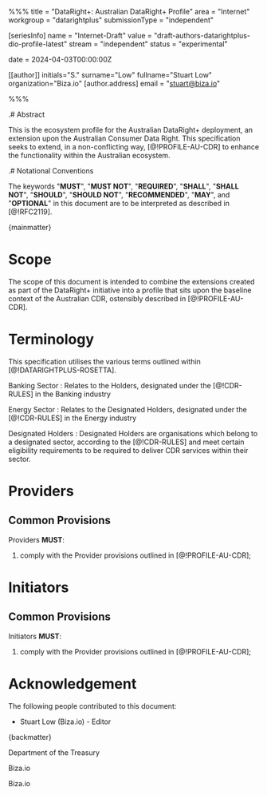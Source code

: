 %%%
title = "DataRight+: Australian DataRight+ Profile"
area = "Internet"
workgroup = "datarightplus"
submissionType = "independent"

[seriesInfo]
name = "Internet-Draft"
value = "draft-authors-datarightplus-dio-profile-latest"
stream = "independent"
status = "experimental"

date = 2024-04-03T00:00:00Z

[[author]]
initials="S."
surname="Low"
fullname="Stuart Low"
organization="Biza.io"
[author.address]
email = "stuart@biza.io"

%%%

.# Abstract

This is the ecosystem profile for the Australian DataRight+ deployment, an extension upon the Australian Consumer Data Right. This specification seeks to extend, in a non-conflicting way, [@!PROFILE-AU-CDR] to enhance the functionality within the Australian ecosystem. 

.# Notational Conventions

The keywords "**MUST**", "**MUST NOT**", "**REQUIRED**", "**SHALL**", "**SHALL NOT**", "**SHOULD**", "**SHOULD NOT**", "**RECOMMENDED**",  "**MAY**", and "**OPTIONAL**" in this document are to be interpreted as described in [@!RFC2119].

{mainmatter}

# Scope

The scope of this document is intended to combine the extensions created as part of the DataRight+ initiative into a profile that sits upon the baseline context of the Australian CDR, ostensibly described in [@!PROFILE-AU-CDR]. 

# Terminology

This specification utilises the various terms outlined within [@!DATARIGHTPLUS-ROSETTA].

Banking Sector
: Relates to the Holders, designated under the [@!CDR-RULES] in the Banking industry

Energy Sector
: Relates to the Designated Holders, designated under the [@!CDR-RULES] in the Energy industry

Designated Holders
: Designated Holders are organisations which belong to a designated sector, according to the [@!CDR-RULES] and meet certain eligibility requirements to be required to deliver CDR services within their sector.

# Providers

## Common Provisions

Providers **MUST**:

1. comply with the Provider provisions outlined in [@!PROFILE-AU-CDR];

# Initiators

## Common Provisions

Initiators **MUST**:

1. comply with the Provider provisions outlined in [@!PROFILE-AU-CDR];


# Acknowledgement

The following people contributed to this document:

- Stuart Low (Biza.io) - Editor

{backmatter}

<reference anchor="CDR-RULES" target="https://www.legislation.gov.au/F2020L00094/2023-07-22/text"> <front><title>Competition and Consumer (Consumer Data Right) Rules 2020</title><author><organization>Department of the Treasury</organization></author></front> </reference>

<reference anchor="PROFILE-AU-CDR" target="https://datarightplus.github.io/datarightplus-cdr-profile/draft-authors-datarightplus-cdr-profile.html"> <front><title>DataRight+: Australian CDR Profile</title><author initials="S." surname="Low" fullname="Stuart Low"><organization>Biza.io</organization></author></front> </reference>

<reference anchor="DATARIGHTPLUS-ROSETTA" target="https://datarightplus.github.io/datarightplus-rosetta/draft-authors-datarightplus-rosetta.html"> <front><title>DataRight+ Rosetta Stone</title><author initials="S." surname="Low" fullname="Stuart Low"><organization>Biza.io</organization></author></front> </reference>






